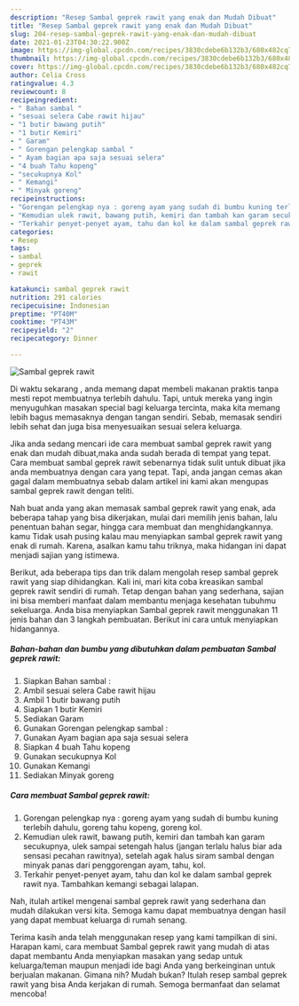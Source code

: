```yaml
---
description: "Resep Sambal geprek rawit yang enak dan Mudah Dibuat"
title: "Resep Sambal geprek rawit yang enak dan Mudah Dibuat"
slug: 204-resep-sambal-geprek-rawit-yang-enak-dan-mudah-dibuat
date: 2021-01-23T04:30:22.900Z
image: https://img-global.cpcdn.com/recipes/3830cdebe6b132b3/680x482cq70/sambal-geprek-rawit-foto-resep-utama.jpg
thumbnail: https://img-global.cpcdn.com/recipes/3830cdebe6b132b3/680x482cq70/sambal-geprek-rawit-foto-resep-utama.jpg
cover: https://img-global.cpcdn.com/recipes/3830cdebe6b132b3/680x482cq70/sambal-geprek-rawit-foto-resep-utama.jpg
author: Celia Cross
ratingvalue: 4.3
reviewcount: 8
recipeingredient:
- " Bahan sambal "
- "sesuai selera Cabe rawit hijau"
- "1 butir bawang putih"
- "1 butir Kemiri"
- " Garam"
- " Gorengan pelengkap sambal "
- " Ayam bagian apa saja sesuai selera"
- "4 buah Tahu kopeng"
- "secukupnya Kol"
- " Kemangi"
- " Minyak goreng"
recipeinstructions:
- "Gorengan pelengkap nya : goreng ayam yang sudah di bumbu kuning terlebih dahulu, goreng tahu kopeng, goreng kol."
- "Kemudian ulek rawit, bawang putih, kemiri dan tambah kan garam secukupnya, ulek sampai setengah halus (jangan terlalu halus biar ada sensasi pecahan rawitnya), setelah agak halus siram sambal dengan minyak panas dari penggorengan ayam, tahu, kol."
- "Terkahir penyet-penyet ayam, tahu dan kol ke dalam sambal geprek rawit nya. Tambahkan kemangi sebagai lalapan."
categories:
- Resep
tags:
- sambal
- geprek
- rawit

katakunci: sambal geprek rawit 
nutrition: 291 calories
recipecuisine: Indonesian
preptime: "PT40M"
cooktime: "PT43M"
recipeyield: "2"
recipecategory: Dinner

---
```



![Sambal geprek rawit](https://img-global.cpcdn.com/recipes/3830cdebe6b132b3/680x482cq70/sambal-geprek-rawit-foto-resep-utama.jpg)

Di waktu  sekarang , anda memang dapat membeli makanan praktis tanpa mesti repot membuatnya terlebih dahulu. Tapi, untuk mereka yang ingin menyuguhkan masakan special bagi keluarga tercinta, maka kita memang lebih bagus memasaknya dengan tangan sendiri. Sebab, memasak sendiri lebih sehat dan juga bisa menyesuaikan sesuai selera keluarga.

Jika anda sedang mencari ide cara membuat sambal geprek rawit yang enak dan mudah dibuat,maka anda sudah berada di tempat yang tepat. Cara membuat sambal geprek rawit  sebenarnya tidak sulit untuk dibuat jika anda membuatnya dengan cara yang tepat. Tapi, anda jangan cemas akan gagal dalam membuatnya 
sebab dalam artikel ini kami akan mengupas sambal geprek rawit dengan teliti.  



Nah buat anda yang akan memasak sambal geprek rawit yang enak, ada beberapa tahap yang bisa dikerjakan, mulai dari memilih jenis bahan, lalu penentuan bahan segar, hingga cara membuat dan menghidangkannya. kamu Tidak usah pusing kalau mau menyiapkan sambal geprek rawit yang enak di rumah. Karena, asalkan kamu  tahu triknya, maka hidangan ini dapat menjadi sajian yang istimewa.

Berikut, ada beberapa tips dan trik dalam mengolah resep sambal geprek rawit yang siap dihidangkan. Kali ini, mari kita coba kreasikan sambal geprek rawit sendiri di rumah. Tetap dengan bahan yang sederhana, sajian ini bisa memberi manfaat dalam membantu menjaga kesehatan tubuhmu sekeluarga. Anda bisa menyiapkan Sambal geprek rawit menggunakan 11 jenis bahan dan 3 langkah pembuatan. Berikut ini cara untuk menyiapkan hidangannya.

<!--inarticleads1-->

##### Bahan-bahan dan bumbu yang dibutuhkan dalam pembuatan Sambal geprek rawit:

1. Siapkan  Bahan sambal :
1. Ambil sesuai selera Cabe rawit hijau
1. Ambil 1 butir bawang putih
1. Siapkan 1 butir Kemiri
1. Sediakan  Garam
1. Gunakan  Gorengan pelengkap sambal :
1. Gunakan  Ayam bagian apa saja sesuai selera
1. Siapkan 4 buah Tahu kopeng
1. Gunakan secukupnya Kol
1. Gunakan  Kemangi
1. Sediakan  Minyak goreng




<!--inarticleads2-->

##### Cara membuat Sambal geprek rawit:

1. Gorengan pelengkap nya : goreng ayam yang sudah di bumbu kuning terlebih dahulu, goreng tahu kopeng, goreng kol.
1. Kemudian ulek rawit, bawang putih, kemiri dan tambah kan garam secukupnya, ulek sampai setengah halus (jangan terlalu halus biar ada sensasi pecahan rawitnya), setelah agak halus siram sambal dengan minyak panas dari penggorengan ayam, tahu, kol.
1. Terkahir penyet-penyet ayam, tahu dan kol ke dalam sambal geprek rawit nya. Tambahkan kemangi sebagai lalapan.




Nah, itulah artikel mengenai  sambal geprek rawit  yang sederhana dan mudah dilakukan versi kita. Semoga kamu dapat membuatnya dengan hasil yang dapat membuat keluarga di rumah senang. 

Terima kasih anda telah menggunakan resep yang kami tampilkan di sini. Harapan kami, cara membuat  Sambal geprek rawit yang mudah di atas dapat membantu Anda menyiapkan masakan yang sedap untuk keluarga/teman maupun menjadi ide bagi Anda yang berkeinginan untuk berjualan makanan. Gimana nih? Mudah bukan? Itulah resep sambal geprek rawit yang bisa Anda kerjakan di rumah. Semoga bermanfaat dan selamat mencoba!

